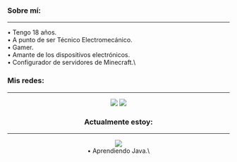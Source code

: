 ### Sobre mí:
-----
• Tengo 18 años.\
• A punto de ser Técnico Electromecánico.\
• Gamer.\
• Amante de los dispositivos electrónicos.\
• Configurador de servidores de Minecraft.\

### Mis redes:
-----
<div align="center">
  <a href="https://twitter.com/NotMeg4_"><img src="https://www.shareicon.net/data/64x64/2015/09/08/98072_twitter_128x128.png"></a> 
  <a href="https://twitter.com/NotMeg4_"><img src="https://www.shareicon.net/data/64x64/2015/09/08/98072_twitter_128x128.png"></a>
<div align="center">

### Actualmente estoy:
-----
<div align="center">
  <img align="center" src="https://lanyard.cnrad.dev/api/326865943915397120?animated=true">
</div>
• Aprendiendo Java.\


